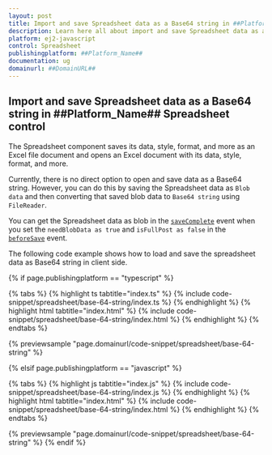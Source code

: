 ```yaml
---
layout: post
title: Import and save Spreadsheet data as a Base64 string in ##Platform_Name## Spreadsheet control | Syncfusion
description: Learn here all about import and save Spreadsheet data as a Base64 string in Syncfusion ##Platform_Name## Spreadsheet control of Syncfusion Essential JS 2 and more.
platform: ej2-javascript
control: Spreadsheet 
publishingplatform: ##Platform_Name##
documentation: ug
domainurl: ##DomainURL##
---
```


## Import and save Spreadsheet data as a Base64 string in ##Platform_Name## Spreadsheet control

The Spreadsheet component saves its data, style, format, and more as an Excel file document and opens an Excel document with its data, style, format, and more.

Currently, there is no direct option to open and save data as a Base64 string. However, you can do this by saving the Spreadsheet data as `Blob data` and then converting that saved blob data to `Base64 string` using `FileReader`. 

You can get the Spreadsheet data as blob in the [`saveComplete`](https://helpej2.syncfusion.com/documentation/api/spreadsheet/#savecomplete) event when you set the `needBlobData as true` and `isFullPost as false` in the [`beforeSave`](https://helpej2.syncfusion.com/documentation/api/spreadsheet/#beforesave) event.

The following code example shows how to load and save the spreadsheet data as Base64 string in client side.

{% if page.publishingplatform == "typescript" %}

{% tabs %}
{% highlight ts tabtitle="index.ts" %}
{% include code-snippet/spreadsheet/base-64-string/index.ts %}
{% endhighlight %}
{% highlight html tabtitle="index.html" %}
{% include code-snippet/spreadsheet/base-64-string/index.html %}
{% endhighlight %}
{% endtabs %}
        
{% previewsample "page.domainurl/code-snippet/spreadsheet/base-64-string" %}

{% elsif page.publishingplatform == "javascript" %}

{% tabs %}
{% highlight js tabtitle="index.js" %}
{% include code-snippet/spreadsheet/base-64-string/index.js %}
{% endhighlight %}
{% highlight html tabtitle="index.html" %}
{% include code-snippet/spreadsheet/base-64-string/index.html %}
{% endhighlight %}
{% endtabs %}

{% previewsample "page.domainurl/code-snippet/spreadsheet/base-64-string" %}
{% endif %}
